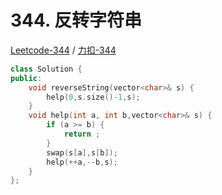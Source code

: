 # 344. 反转字符串

[Leetcode-344](https://leetcode.com/problems/reverse-string/) / [力扣-344](https://leetcode-cn.com/problems/reverse-string/)

```cpp
class Solution {
public:
    void reverseString(vector<char>& s) {
        help(0,s.size()-1,s);
    }
    void help(int a, int b,vector<char>& s) {
        if (a >= b) {
            return ;
        }
        swap(s[a],s[b]);
        help(++a,--b,s);
    }
};
```

